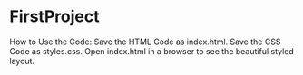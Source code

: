 # FirstProject

How to Use the Code:
   Save the HTML Code as index.html.
   Save the CSS Code as styles.css.
   Open index.html in a browser to see the beautiful styled layout.

